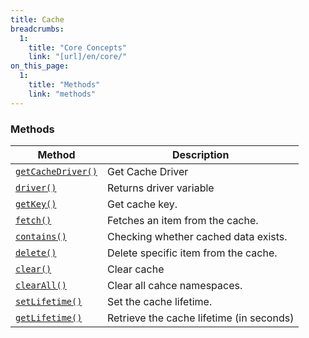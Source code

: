 ```yaml
---
title: Cache
breadcrumbs:
  1:
    title: "Core Concepts"
    link: "[url]/en/core/"
on_this_page:
  1:
    title: "Methods"
    link: "methods"
---
```


### <a name="methods"></a> Methods

| Method | Description |
|---|---|
| <a href="#getCacheDriver"><code>getCacheDriver()</code></a> | Get Cache Driver |
| <a href="#driver"><code>driver()</code></a> | Returns driver variable |
| <a href="#getKey"><code>getKey()</code></a> | Get cache key. |
| <a href="#fetch"><code>fetch()</code></a> | Fetches an item from the cache. |
| <a href="#contains"><code>contains()</code></a> | Checking whether cached data exists. |
| <a href="#delete"><code>delete()</code></a> | Delete specific item from the cache. |
| <a href="#clear"><code>clear()</code></a> | Clear cache |
| <a href="#clearAll"><code>clearAll()</code></a> | Clear all cahce namespaces. |
| <a href="#setLifetime"><code>setLifetime()</code></a> | Set the cache lifetime. |
| <a href="#getLifetime"><code>getLifetime()</code></a> | Retrieve the cache lifetime (in seconds) |
